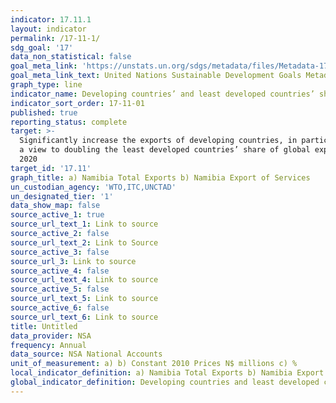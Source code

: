 ```yaml
---
indicator: 17.11.1
layout: indicator
permalink: /17-11-1/
sdg_goal: '17'
data_non_statistical: false
goal_meta_link: 'https://unstats.un.org/sdgs/metadata/files/Metadata-17-11-01.pdf'
goal_meta_link_text: United Nations Sustainable Development Goals Metadata (pdf 468kB)
graph_type: line
indicator_name: Developing countries’ and least developed countries’ share of global exports
indicator_sort_order: 17-11-01
published: true
reporting_status: complete
target: >-
  Significantly increase the exports of developing countries, in particular with
  a view to doubling the least developed countries’ share of global exports by
  2020
target_id: '17.11'
graph_title: a) Namibia Total Exports b) Namibia Export of Services
un_custodian_agency: 'WTO,ITC,UNCTAD'
un_designated_tier: '1'
data_show_map: false
source_active_1: true
source_url_text_1: Link to source
source_active_2: false
source_url_text_2: Link to Source
source_active_3: false
source_url_3: Link to source
source_active_4: false
source_url_text_4: Link to source
source_active_5: false
source_url_text_5: Link to source
source_active_6: false
source_url_text_6: Link to source
title: Untitled
data_provider: NSA
frequency: Annual
data_source: NSA National Accounts
unit_of_measurement: a) b) Constant 2010 Prices N$ millions c) %
local_indicator_definition: a) Namibia Total Exports b) Namibia Export of Services
global_indicator_definition: Developing countries and least developed countries share of global exports
---
```

